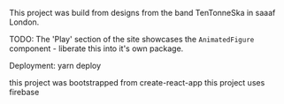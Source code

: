 This project was build from designs from the band TenTonneSka in saaaf London.

TODO:
The 'Play' section of the site showcases the `AnimatedFigure` component - liberate this into it's own package.

Deployment:
yarn deploy

this project was bootstrapped from create-react-app
this project uses firebase
